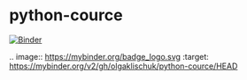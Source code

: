 # python-cource

[![Binder](https://mybinder.org/badge_logo.svg)](https://mybinder.org/v2/gh/olgaklischuk/python-cource.git/HEAD)

.. image:: https://mybinder.org/badge_logo.svg
 :target: https://mybinder.org/v2/gh/olgaklischuk/python-cource/HEAD
